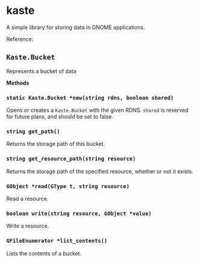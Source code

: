 # kaste

A simple library for storing data in GNOME applications.

Reference:

## `Kaste.Bucket`
Represents a bucket of data

**Methods**

### `static Kaste.Bucket *new(string rdns, boolean shared)`
Opens or creates a `Kaste.Bucket` with the given RDNS. `shared` is reserved for future plans, and should be set to false.

### `string get_path()`
Returns the storage path of this bucket.

### `string get_resource_path(string resource)`
Returns the storage path of the specified resource, whether or not it exists.

### `GObject *read(GType t, string resource)`
Read a resource.

### `boolean write(string resource, GObject *value)`
Write a resource.

### `GFileEnumerator *list_contents()`
Lists the contents of a bucket.
